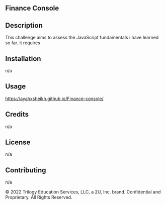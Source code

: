 ##  Finance Console 

## Description 
This challenge aims to assess the JavaScript fundamentals i have learned so far.
it requires 



## Installation

n/a

## Usage 
https://ayahxsheikh.github.io/Finance-console/ 


## Credits

n/a


## License

n/a


## Contributing

n/a

© 2022 Trilogy Education Services, LLC, a 2U, Inc. brand. Confidential and Proprietary. All Rights Reserved.
